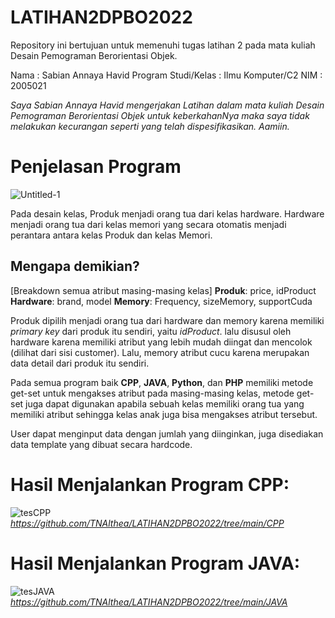 # LATIHAN2DPBO2022
Repository ini bertujuan untuk memenuhi tugas latihan 2 pada mata kuliah Desain Pemograman Berorientasi Objek. 

Nama : Sabian Annaya Havid
Program Studi/Kelas : Ilmu Komputer/C2
NIM : 2005021

*Saya Sabian Annaya Havid mengerjakan Latihan dalam mata kuliah Desain Pemograman Berorientasi Objek untuk keberkahanNya maka saya tidak melakukan kecurangan seperti yang telah dispesifikasikan. Aamiin.*

# Penjelasan Program
![Untitled-1](https://user-images.githubusercontent.com/99664611/154848295-eddaf9e2-2afd-4847-bf29-19d27e742fe2.png)

Pada desain kelas, Produk menjadi orang tua dari kelas hardware. Hardware menjadi orang tua dari kelas memori yang secara otomatis menjadi perantara antara kelas Produk dan kelas Memori. 

## Mengapa demikian?
[Breakdown semua atribut masing-masing kelas]
**Produk**: price, idProduct
**Hardware**: brand, model
**Memory**: Frequency, sizeMemory, supportCuda

Produk dipilih menjadi orang tua dari hardware dan memory karena memiliki *primary key* dari produk itu sendiri, yaitu *idProduct*. lalu disusul oleh hardware karena memiliki atribut yang lebih mudah diingat dan mencolok (dilihat dari sisi customer). Lalu, memory atribut cucu karena merupakan data detail dari produk itu sendiri.

Pada semua program baik **CPP**, **JAVA**, **Python**, dan **PHP** memiliki metode get-set untuk mengakses atribut pada masing-masing kelas, metode get-set juga dapat digunakan apabila sebuah kelas memiliki orang tua yang memiliki atribut sehingga kelas anak juga bisa mengakses atribut tersebut.

User dapat menginput data dengan jumlah yang diinginkan, juga disediakan data template yang dibuat secara hardcode.

# Hasil Menjalankan Program CPP:
![tesCPP](https://user-images.githubusercontent.com/99664611/154848315-eaffc3b4-2835-4aee-82d3-017845848b0c.png)
*https://github.com/TNAlthea/LATIHAN2DPBO2022/tree/main/CPP*

# Hasil Menjalankan Program JAVA:
![tesJAVA](https://user-images.githubusercontent.com/99664611/154848324-db2e0784-dcff-4e41-8e3b-4d0ab4c99626.png)
*https://github.com/TNAlthea/LATIHAN2DPBO2022/tree/main/JAVA*
